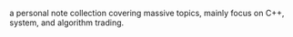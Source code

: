 a personal note collection covering massive topics, mainly focus on C++, system, and algorithm trading.
